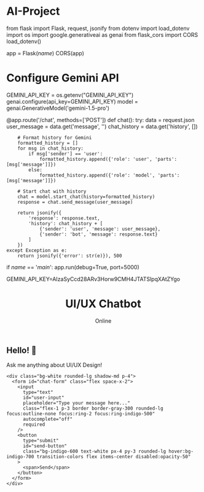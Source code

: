 # AI-Project
from flask import Flask, request, jsonify
from dotenv import load_dotenv
import os
import google.generativeai as genai
from flask_cors import CORS 
load_dotenv()

app = Flask(_name_)
CORS(app)
# Configure Gemini API
GEMINI_API_KEY = os.getenv("GEMINI_API_KEY")
genai.configure(api_key=GEMINI_API_KEY)
model = genai.GenerativeModel('gemini-1.5-pro')

@app.route('/chat', methods=['POST'])
def chat():
    try:
        data = request.json
        user_message = data.get('message', '')
        chat_history = data.get('history', [])

        # Format history for Gemini
        formatted_history = []
        for msg in chat_history:
            if msg['sender'] == 'user':
                formatted_history.append({'role': 'user', 'parts': [msg['message']]})
            else:
                formatted_history.append({'role': 'model', 'parts': [msg['message']]})

        # Start chat with history
        chat = model.start_chat(history=formatted_history)
        response = chat.send_message(user_message)
        
        return jsonify({
            'response': response.text,
            'history': chat_history + [
                {'sender': 'user', 'message': user_message},
                {'sender': 'bot', 'message': response.text}
            ]
        })
    except Exception as e:
        return jsonify({'error': str(e)}), 500

if _name_ == '_main_':
    app.run(debug=True, port=5000)

GEMINI_API_KEY=AIzaSyCcd28ARv3Horw9CMH4JTATSlpqXAtZYgo

<!DOCTYPE html>
<html lang="en">
<head>
  <meta charset="UTF-8" />
  <meta name="viewport" content="width=device-width, initial-scale=1.0"/>
  <title>UI/UX Chatbot</title>
  <script src="https://cdn.tailwindcss.com"></script>
  <link href="https://cdnjs.cloudflare.com/ajax/libs/prism/1.29.0/themes/prism-tomorrow.min.css" rel="stylesheet"/>
  <script src="https://cdnjs.cloudflare.com/ajax/libs/prism/1.29.0/prism.min.js"></script>
  <style>
    #chat-container {
      scrollbar-width: thin;
      scrollbar-color: #c7d2fe #f1f1f1;
    }

    #chat-container::-webkit-scrollbar {
      width: 8px;
    }

    #chat-container::-webkit-scrollbar-track {
      background: #f1f1f1;
      border-radius: 4px;
    }

    #chat-container::-webkit-scrollbar-thumb {
      background-color: #c7d2fe;
      border-radius: 4px;
    }

    .chat-bubble {
      max-width: 80%;
      word-wrap: break-word;
    }

    .user-bubble {
      background-color: #6366f1;
      color: white;
    }

    .bot-bubble {
      background-color: #e0e7ff;
      color: #1e1b4b;
    }

    .typing-indicator {
      display: inline-block;
    }

    .typing-indicator span {
      display: inline-block;
      width: 8px;
      height: 8px;
      border-radius: 50%;
      background-color: #6366f1;
      margin: 0 2px;
      opacity: 0.4;
    }

    .typing-indicator span:nth-child(1) { animation: typing 1s infinite; }
    .typing-indicator span:nth-child(2) { animation: typing 1s infinite 0.2s; }
    .typing-indicator span:nth-child(3) { animation: typing 1s infinite 0.4s; }

    @keyframes typing {
      0%, 100% { opacity: 0.4; transform: translateY(0); }
      50% { opacity: 1; transform: translateY(-3px); }
    }
  </style>
</head>
<body class="bg-gray-100 h-screen flex flex-col">
  <header class="bg-indigo-600 text-white p-4 shadow-md">
    <div class="container mx-auto flex justify-between items-center">
      <h1 class="text-2xl font-bold">UI/UX Chatbot</h1>
      <div class="flex items-center space-x-2">
        <span class="h-3 w-3 bg-green-400 rounded-full animate-pulse"></span>
        <span class="text-sm">Online</span>
      </div>
    </div>
  </header>

  <main class="flex-1 container mx-auto p-4 flex flex-col max-w-4xl">
    <div id="chat-container" class="flex-1 bg-white rounded-lg shadow-md p-4 mb-4 overflow-y-auto">
      <div class="welcome-message text-center py-8">
        <div class="inline-block bg-indigo-100 text-indigo-800 p-4 rounded-lg">
          <h2 class="text-xl font-semibold mb-2">Hello! 👋</h2>
          <p class="text-gray-700">Ask me anything about UI/UX Design!</p>
        </div>
      </div>
    </div>

    <div class="bg-white rounded-lg shadow-md p-4">
      <form id="chat-form" class="flex space-x-2">
        <input
          type="text"
          id="user-input"
          placeholder="Type your message here..."
          class="flex-1 p-3 border border-gray-300 rounded-lg focus:outline-none focus:ring-2 focus:ring-indigo-500"
          autocomplete="off"
          required
        />
        <button
          type="submit"
          id="send-button"
          class="bg-indigo-600 text-white px-4 py-3 rounded-lg hover:bg-indigo-700 transition-colors flex items-center disabled:opacity-50"
        >
          <span>Send</span>
        </button>
      </form>
    </div>
  </main>

  <script>
    document.addEventListener('DOMContentLoaded', function () {
      const chatForm = document.getElementById('chat-form');
      const userInput = document.getElementById('user-input');
      const chatContainer = document.getElementById('chat-container');
      const sendButton = document.getElementById('send-button');

      const uiuxKeywords = [
  "design", "ui", "ux", "interface", "experience", "layout", "usability", "accessibility",
  "responsive", "interaction", "wireframe", "prototype", "mockup", "persona", "sitemap",
  "user journey", "user flow", "a/b testing", "typography", "color", "font", "branding",
  "figma", "sketch", "adobe xd", "balsamiq", "zeplin", "card design", "modal", "navbar",
  "feedback", "animation", "heuristic", "design system", "component", "cta", "grid", "form",

  // Newly added
  "dark mode", "light mode", "contrast", "whitespace", "visual hierarchy", "mobile-first",
  "material design", "apple human interface", "microinteraction", "iconography", "svg",
  "breadcrumb", "carousel", "toast", "tooltip", "dropdown", "popover", "stepper", "toggle",
  "segmented control", "input field", "placeholder", "error message", "form validation",
  "modal dialog", "overlay", "skeleton loading", "infinite scroll", "z-index", "z layer",
  "responsive grid", "accessibility guidelines", "aria-label", "user feedback", "confirmation dialog",
  "hover state", "focus state", "tap target", "touch friendly", "scroll behavior", "fluid layout",
  "button style", "elevation", "card layout", "responsive nav", "dashboard ui", "ui animation",
  "tailwind css", "css utility", "component design", "icon design", "onboarding ui" , "user testing",
  "user research", "affordance", "fitts law", "cognitive load", "mental model", "user persona", "login", "signup",
  "buttons", "password", "email", "username", "profile", "settings", "dashboard", "analytics",
  "data visualization", "charts", "graphs", "infographic", "user interface", "user experience", "user-centered",
  "user interface design", "user experience design", "interaction design", "visual design", "graphic design",
  "web design", "mobile design", "app design", "product design", "service design", "design thinking", "design sprint",
  "design critique", "design review", "design feedback", "design iteration", "design process", "design principles",
    "design patterns", "design trends", "design tools", "design software", "design resources", "design community",
    "design inspiration", "design portfolio", "design showcase", "design challenge", "design project", "design brief",
    "design deliverables", "design assets", "design system", "design library", "design tokens", "design guidelines",
    "design documentation", "design handoff", "design collaboration", "design workflow", "design management",
    "design leadership", "design strategy", "design vision", "design mission", "design values", "design culture",
    "design ethics", "design responsibility", "design impact", "design sustainability", "design accessibility",
    "website design", "landing page", "call to action", "user onboarding", "user retention",
    "user engagement", "user satisfaction", "user loyalty", "user acquisition", "user growth", "user journey mapping",
    "user story", "user scenario", "user task", "user goal", "user need", "user pain point",
    "user motivation", "user behavior", "user expectation", "user preference", "user feedback loop",
    "user testing method", "user testing tool", "user testing platform", "user testing service",
    "user testing process", "user testing report", "user testing analysis", "user testing result",
    "submission", "confirmation", "notification", "alert", "warning", "error",
    "success", "failure", "loading", "progress", "status", "message", "chatbot", "virtual assistant",
    "AI assistant", "machine learning", "natural language processing", "text analysis", "sentiment analysis",
    "chat interface", "chat design", "chat experience", "chat interaction", "chat flow",
    "chat script", "chat conversation", "chat history", "chat log", "chat record", "chat summary",
    "button", "link", "anchor", "text link", "button group", "button size",
    "button color", "button style", "button state", "button icon", "button label",
    "button text", "button action", "button click", "button hover", "button focus",
    "button active", "button disabled", "button loading", "button outline", "button solid",
    "button ghost", "button link", "button primary", "button secondary", "button tertiary",
    "button danger", "button success", "button warning", "button info", "button light",
    "button dark",
    "button flat", "button round", "button square", "button pill", "button block",
    "button full-width", "button icon-only", "button text-only", "button with icon",
    "button with text", "button with image", "button with badge", "button with tooltip",
    "button with dropdown", "button with menu", "button with popover", "button with modal",
    "css", "css grid", "css flexbox", "css layout", "css animation", "css transition",
    "css transform", "css filter", "css variable", "css custom property", "css media query",
    "css responsive", "css breakpoint", "css unit", "css rem", "css em", "css px",
    "css vh", "css vw", "css percentage", "css calc", "css clamp", "css minmax",
    "css grid template", "css grid area", "css grid column", "css grid row", "css grid gap",
    "css grid auto", "css grid layout", "css flex", "css flex direction", "css flex wrap",
    "css flex justify", "css flex align", "css flex item", "css flex grow", "css flex shrink",
    "css flex basis", "css flex order", "css flexbox layout", "css flexbox model",
    "css flexbox alignment", "css flexbox order", "css flexbox direction", "css flexbox wrap",
    "css flexbox item", "css flexbox container", "css flexbox properties", "css flexbox grid",
    "css flexbox design", "css flexbox tutorial", "css flexbox guide", "css flexbox examples",
    "css flexbox layout examples", "css flexbox layout tutorial", "css flexbox layout guide",
    "css flexbox layout design", "css flexbox layout properties", "css flexbox layout model",
    "css flexbox layout alignment", "css flexbox layout order", "css flexbox layout direction",
    "padding", "margin", "border", "background", "color", "font-size",
    "font-weight", "line-height", "text-align", "text-decoration", "text-transform",
    "text-shadow", "letter-spacing", "word-spacing", "text-indent", "text-overflow",
    "white-space", "overflow", "visibility", "opacity", "z-index", "position",
    "top", "right", "bottom", "left", "float", "clear", "display",
    "inline", "block", "inline-block", "flex", "grid", "table", "list-item",
    "none", "hidden", "visible", "absolute", "relative", "fixed", "sticky",
    "overflow-x", "overflow-y", "overflow-auto", "overflow-hidden", "overflow-scroll",
    "overflow-visible", "overflow-clip", "overflow-ellipsis", "overflow-scrollbar",
    "overflow-scrollbar-color", "overflow-scrollbar-width", "overflow-scrollbar-style",
    "overflow-scrollbar-track", "overflow-scrollbar-thumb", "overflow-scrollbar-thumb-color",
    "overflow-scrollbar-thumb-width", "overflow-scrollbar-thumb-height", "overflow-scrollbar-thumb-radius",
    "overflow-scrollbar-thumb-border", "overflow-scrollbar-thumb-border-radius",
    "overflow-scrollbar-thumb-border-width", "overflow-scrollbar-thumb-border-color",
    "overflow-scrollbar-thumb-border-style", "overflow-scrollbar-thumb-border-image",
    "overflow-scrollbar-thumb-border-image-source", "overflow-scrollbar-thumb-border-image-slice",
    "overflow-scrollbar-thumb-border-image-width", "overflow-scrollbar-thumb-border-image-outset",
    "overflow-scrollbar-thumb-border-image-repeat", "overflow-scrollbar-thumb-border-image-width",
    "header", "footer", "nav", "section", "article", "aside",
    "main", "h1", "h2", "h3", "h4", "h5", "h6",
    "p", "ul", "ol", "li", "dl", "dt", "dd",
    "blockquote", "figure", "figcaption", "hr", "pre", "code",
    "table", "thead", "tbody", "tfoot", "tr", "th", "td",
    "caption", "summary", "details", "dialog", "menu", "menuitem",
    "summary", "summary", "summary", "summary", "summary", "summary",
    "profile", "avatar", "badge", "label", "tag", "chip",
    "pill", "button", "button group", "button toolbar", "button dropdown",
    "button menu", "button popover", "button modal", "button tooltip",
    "javascript", "javascript framework", "javascript library", "javascript function",
    "javascript object", "javascript array", "javascript string", "javascript number",
    "javascript boolean", "javascript null", "javascript undefined", "javascript symbol",
    "javascript bigint", "javascript variable", "javascript constant", "javascript keyword",
    "javascript operator", "javascript expression", "javascript statement", "javascript block",
    "javascript scope", "javascript context", "javascript closure", "javascript promise",
    "javascript async", "javascript await", "javascript callback", "javascript event",
    "javascript listener", "javascript handler", "javascript DOM", "javascript BOM",
    "javascript AJAX", "javascript fetch", "javascript XMLHttpRequest", "javascript JSON",
    "javascript localStorage", "javascript sessionStorage", "javascript cookie",
    "javascript storage", "javascript cache", "javascript history", "javascript location",
    "javascript navigator", "javascript screen", "javascript window", "javascript document",
    "login form", "signup form", "password reset", "email verification",
    "login form components", "signup form components", "password reset components",
    "login form code", "signup form code", "password reset code",
    "login form design", "signup form design", "password reset design",
    "login form example", "signup form example", "password reset example",
    "login form template", "signup form template", "password reset template",
    "login form tutorial", "signup form tutorial", "password reset tutorial",
    "button examples", "button templates", "button tutorials",
    "button design", "button code", "button components", "button styles",
    "button states", "button sizes", "button colors", "button icons",
    "button labels", "button text", "button actions", "button clicks",
    "color", "color scheme", "color palette", "color theory",
    "color wheel", "color harmony", "color contrast", "color psychology",
    "color meaning", "color symbolism", "color temperature", "color saturation",
    "color brightness", "color value", "color model", "color space",
    "color picker", "color gradient", "color opacity", "color transparency",
    "color hex", "color rgb", "color rgba", "color hsl",
    "color hsla", "color cmyk", "color lab", "color lch",
    "DOM", "DOM manipulation", "DOM traversal", "DOM events",
    "DOM elements", "DOM attributes", "DOM properties", "DOM methods",
    "DOM nodes", "DOM tree", "DOM structure", "DOM hierarchy",
    "DOM API", "DOM interface", "DOM event handling", "DOM event delegation",
    "DOM event propagation", "DOM event bubbling", "DOM event capturing","hi","hello","hey","greetings",
    "howdy","salutations","welcome","good morning","good afternoon","good evening",
    

];


      let chatHistory = [];

      chatForm.addEventListener('submit', async function (e) {
        e.preventDefault();

        const message = userInput.value.trim();
        if (!message) return;

        const isUIUXRelated = uiuxKeywords.some(keyword =>
          message.toLowerCase().includes(keyword)
        );

        addMessageToChat('user', message);
        userInput.value = '';
        sendButton.disabled = true;

        const typingId = showTypingIndicator();

        try {
          if (!isUIUXRelated) {
            removeTypingIndicator(typingId);
            addMessageToChat('bot', '❌ Sorry, I only answer UI/UX-related questions.');
            return;
          }

          const response = await fetch('http://localhost:5000/chat', {
            method: 'POST',
            headers: { 'Content-Type': 'application/json' },
            body: JSON.stringify({ message: message, history: chatHistory })
          });

          const data = await response.json();
          removeTypingIndicator(typingId);
          addMessageToChat('bot', data.response);
          chatHistory = data.history;
        } catch (error) {
          removeTypingIndicator(typingId);
          addMessageToChat('bot', Sorry, an error occurred: ${error.message});
        } finally {
          sendButton.disabled = false;
          userInput.focus();
        }
      });

      function addMessageToChat(sender, message) {
        const messageDiv = document.createElement('div');
        messageDiv.className = mb-4 flex ${sender === 'user' ? 'justify-end' : 'justify-start'};

        const bubbleDiv = document.createElement('div');
        bubbleDiv.className = chat-bubble rounded-lg p-3 ${sender === 'user' ? 'user-bubble' : 'bot-bubble'};

        if (message.includes("")) {
          const blocks = message.match(/[\s\S]*?/g);
          if (blocks) {
            blocks.forEach(block => {
              const langMatch = block.match(/(\w+)?/);
              const language = langMatch && langMatch[1] ? langMatch[1] : '';
              const codeContent = block.replace(/(\w+)?/, '').replace(/$/, '');

              const htmlBlock = `
                <div class="relative bg-gray-900 text-white rounded-md mt-2 mb-2">
                  <textarea class="w-full p-3 font-mono bg-transparent resize-none outline-none code-block" readonly rows="6">${codeContent}</textarea>
                  <div class="absolute top-2 right-2 flex gap-2 z-10">
                    <button class="copy-btn text-xs bg-indigo-600 hover:bg-indigo-700 px-2 py-1 rounded">Copy</button>
                    <button class="edit-btn text-xs bg-yellow-500 hover:bg-yellow-600 px-2 py-1 rounded">Edit</button>
                    <button class="save-btn text-xs bg-green-600 hover:bg-green-700 px-2 py-1 rounded hidden">Save</button>
                  </div>
                </div>
              `;
              message = message.replace(block, htmlBlock);
            });
          }
        }

        if (!message.includes("<textarea")) {
          bubbleDiv.innerHTML = message.replace(/\n/g, '<br>');
        } else {
          bubbleDiv.innerHTML = message;
        }

        messageDiv.appendChild(bubbleDiv);
        chatContainer.appendChild(messageDiv);
        chatContainer.scrollTop = chatContainer.scrollHeight;

        if (sender === 'bot') {
          enableCodeButtons();
        }

        chatHistory.push({ sender, message });
      }

      function enableCodeButtons() {
        document.querySelectorAll('.copy-btn').forEach(btn => {
          btn.onclick = () => {
            const code = btn.closest('div').parentElement.querySelector('textarea').value;
            navigator.clipboard.writeText(code);
            btn.textContent = "Copied!";
            setTimeout(() => btn.textContent = "Copy", 1000);
          };
        });

        document.querySelectorAll('.edit-btn').forEach(btn => {
          btn.onclick = () => {
            const textarea = btn.closest('div').parentElement.querySelector('textarea');
            const saveBtn = btn.parentElement.querySelector('.save-btn');
            textarea.removeAttribute('readonly');
            textarea.focus();
            saveBtn.classList.remove('hidden');
          };
        });

        document.querySelectorAll('.save-btn').forEach(btn => {
          btn.onclick = () => {
            const textarea = btn.closest('div').parentElement.querySelector('textarea');
            textarea.setAttribute('readonly', true);
            btn.classList.add('hidden');
          };
        });
      }

      function showTypingIndicator() {
        const typingId = 'typing-' + Date.now();
        const messageDiv = document.createElement('div');
        messageDiv.className = 'mb-4 flex justify-start';
        messageDiv.id = typingId;

        const bubbleDiv = document.createElement('div');
        bubbleDiv.className = 'chat-bubble rounded-lg p-3 bot-bubble';

        const typingDiv = document.createElement('div');
        typingDiv.className = 'typing-indicator';
        typingDiv.innerHTML = '<span></span><span></span><span></span>';

        bubbleDiv.appendChild(typingDiv);
        messageDiv.appendChild(bubbleDiv);
        chatContainer.appendChild(messageDiv);
        chatContainer.scrollTop = chatContainer.scrollHeight;

        return typingId;
      }

      function removeTypingIndicator(id) {
        const typingElement = document.getElementById(id);
        if (typingElement) typingElement.remove();
      }

      userInput.addEventListener('input', () => {
        sendButton.disabled = !userInput.value.trim();
      });

      userInput.focus();
    });
  </script>
</body>
</html>



    

